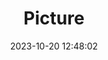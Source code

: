 ---
weight: 1
images:
- /images/edited/176.jpeg
title: Picture
date: 2023-10-20 12:48:02
tags: [luminar neo,work,24-70mm F2.8 DG DN | Art 019,ILCE-7M3,39.0,dog]
---